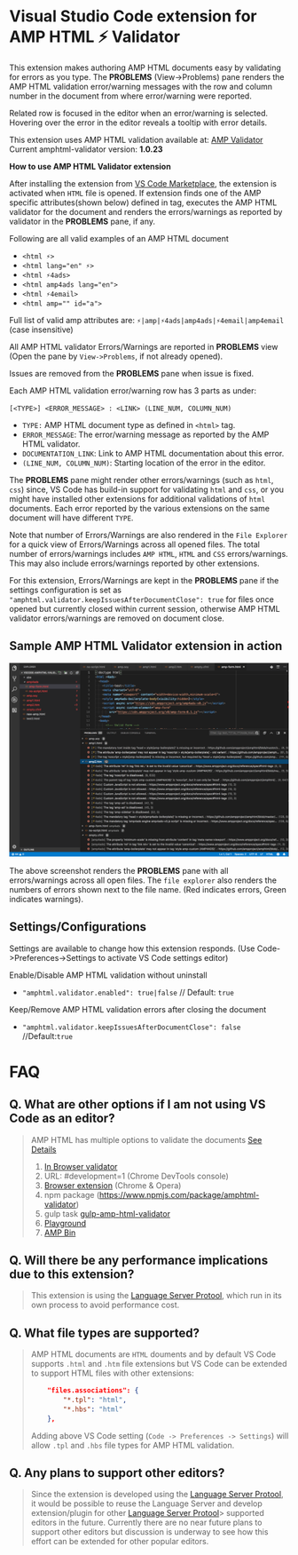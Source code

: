 # Visual Studio Code extension for AMP HTML ⚡ Validator

This extension makes authoring AMP HTML documents easy by validating for
errors as you type. The **PROBLEMS** (View->Problems) pane renders the
AMP HTML validation error/warning messages with the row and column number in
the document from where error/warning were reported.

Related row is focused in the editor when an error/warning is selected.
Hovering over the error in the editor reveals a tooltip with error details.

This extension uses AMP HTML validation available at:
[AMP Validator](https://www.npmjs.com/package/amphtml-validator)
Current amphtml-validator version: **1.0.23**

**How to use AMP HTML Validator extension**

After installing the extension from
[VS Code Marketplace](https://marketplace.visualstudio.com/VSCode), the
extension is activated when `HTML` file is opened. If extension finds one of
the AMP specific attributes(shown below) defined in <html> tag, executes the
AMP HTML validator for the document and renders the errors/warnings as
reported by validator in the **PROBLEMS** pane, if any.

Following are all valid examples of an AMP HTML document
 - `<html ⚡>`
 - `<html lang="en" ⚡>`
 - `<html ⚡4ads>`
 - `<html amp4ads lang="en">`
 - `<html ⚡4email>`
 - `<html amp="" id="a">`

Full list of valid amp attributes are:
`⚡|amp|⚡4ads|amp4ads|⚡4email|amp4email` (case insensitive)

All AMP HTML validator Errors/Warnings are reported in **PROBLEMS** view
(Open the pane by `View->Problems`, if not already opened).

Issues are removed from the **PROBLEMS** pane when issue is fixed.

Each AMP HTML validation error/warning row has 3 parts as under:

`[<TYPE>] <ERROR_MESSAGE> : <LINK> (LINE_NUM, COLUMN_NUM)`

- `TYPE:` AMP HTML document type as defined in `<html>` tag.
- `ERROR_MESSAGE`: The error/warning message as reported by the AMP HTML validator.
- `DOCUMENTATION_LINK`: Link to AMP HTML documentation about this error.
- `(LINE_NUM, COLUMN_NUM)`: Starting location of the error in the editor.

The **PROBLEMS** pane might render other errors/warnings
(such as `html`, `css`) since, VS Code has build-in support for validating
`html` and `css`, or you might have installed other extensions for
additional validations of `html` documents. Each error reported by the
various extensions on the same document will have different `TYPE`.

Note that number of Errors/Warnings are also rendered in the `File Explorer`
for a quick view of Errors/Warnings across all opened files. The total
number of errors/warnings includes `AMP HTML`, `HTML` and `CSS`
errors/warnings. This may also include errors/warnings reported by other
extensions.

For this extension, Errors/Warnings are kept in the **PROBLEMS**  pane
if the settings configuration is set as
`"amphtml.validator.keepIssuesAfterDocumentClose": true` for files once
opened but currently closed within current session, otherwise AMP HTML
validator errors/warnings are removed on document close.

## Sample AMP HTML Validator extension in action

![Validator extension in action](./image/amp-intro.png)

The above screenshot renders the **PROBLEMS** pane with all errors/warnings
across all open files. The `file explorer` also renders the numbers of
errors shown next to the file name.
(Red indicates errors, Green indicates warnings).

## Settings/Configurations

Settings are available to change how this extension responds.
(Use Code->Preferences->Settings to activate VS Code settings editor)

Enable/Disable AMP HTML validation without uninstall
* `"amphtml.validator.enabled": true|false` // Default: `true`

Keep/Remove AMP HTML validation errors after closing the document
* `"amphtml.validator.keepIssuesAfterDocumentClose": false` //Default:`true`

# FAQ

## Q. What are other options if I am not using VS Code as an editor?
  > AMP HTML has multiple options to validate the documents
  > [See Details](https://www.ampproject.org/docs/fundamentals/validate)
  > 1. [In Browser validator](https://validator.ampproject.org/)
  > 2. URL: #development=1 (Chrome DevTools console)
  > 3. [Browser extension](https://chrome.google.com/webstore/detail/amp-validator/nmoffdblmcmgeicmolmhobpoocbbmknc?hl=en) (Chrome & Opera)
  > 4. npm package (https://www.npmjs.com/package/amphtml-validator)
  > 5. gulp task [gulp-amp-html-validator](https://www.npmjs.com/package/gulp-amphtml-validator)
  > 6. [Playground](https://ampbyexample.com/playground/)
  > 7. [AMP Bin](https://ampb.in/)

## Q. Will there be any performance implications due to this extension?
  > This extension is using the [Language Server Protool](https://microsoft.github.io/language-server-protocol/),
  > which run in its own process to avoid performance cost.

## Q. What file types are supported?

  > AMP HTML documents are `HTML` douments and by default VS Code supports
  > `.html` and `.htm` file extensions but VS Code can be extended to support
  > HTML files with other extensions:
  >
  > ```json
  >     "files.associations": {
  >         "*.tpl": "html",
  >         "*.hbs": "html"
  >     },
  > ```
  > Adding above VS Code setting (`Code -> Preferences -> Settings`)
  > will allow `.tpl` and `.hbs` file types for AMP HTML validation.
  >

## Q. Any plans to support other editors?
  > Since the extension is developed using the [Language Server Protool](https://microsoft.github.io/language-server-protocol/), it would be possible
  > to reuse the Language Server and develop extension/plugin for other
  > [Language Server Protool](https://microsoft.github.io/language-server-protocol/)>
  > supported editors in the future.
  > Currently there are no near future plans to support other editors but
  > discussion is underway to see how this effort can be extended for other
  > popular editors.
